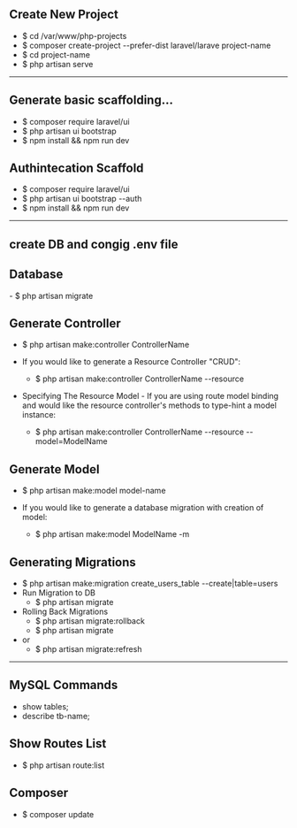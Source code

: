 ## Create New Project
- $ cd /var/www/php-projects
- $ composer create-project --prefer-dist laravel/larave project-name
- $ cd project-name 
- $ php artisan serve

---
## Generate basic scaffolding...
- $ composer require laravel/ui
- $ php artisan ui bootstrap
- $ npm install && npm run dev


## Authintecation Scaffold
- $ composer require laravel/ui
- $ php artisan ui bootstrap --auth
- $ npm install && npm run dev

---

## create DB and congig .env file 

## Database
<this is comment>
- $ php artisan migrate

## Generate Controller 
* $ php artisan make:controller ControllerName

* If you would like to generate a Resource Controller "CRUD":
    - $ php artisan make:controller ControllerName --resource
* Specifying The Resource Model - If you are using route model binding and would 
     like   the resource controller's methods to type-hint a model instance:
     
    - $ php artisan make:controller ControllerName --resource --model=ModelName

## Generate Model
* $ php artisan make:model model-name

* If you would like to generate a database migration with creation of model: 
    - $ php artisan make:model ModelName -m


## Generating Migrations
- $ php artisan make:migration create_users_table --create|table=users 
- Run Migration to DB
    - $ php artisan migrate
- Rolling Back Migrations
    - $ php artisan migrate:rollback
    - $ php artisan migrate
- or 
    <!-- Roll Back & Migrate Using A Single Command -->
    - $ php artisan migrate:refresh

----
## MySQL Commands
- show tables;
- describe tb-name;



## Show Routes List
- $ php artisan route:list

## Composer
- $ composer update
